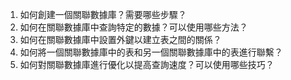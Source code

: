 1. 如何創建一個關聯數據庫？需要哪些步驟？
2. 如何在關聯數據庫中查詢特定的數據？可以使用哪些方法？
3. 如何在關聯數據庫中設置外鍵以建立表之間的關係？
4. 如何將一個關聯數據庫中的表和另一個關聯數據庫中的表進行聯繫？
5. 如何對關聯數據庫進行優化以提高查詢速度？可以使用哪些技巧？